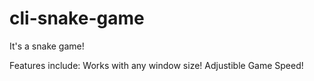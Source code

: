 # cli-snake-game
It's a snake game!

Features include: 
  Works with any window size!
  Adjustible Game Speed!
